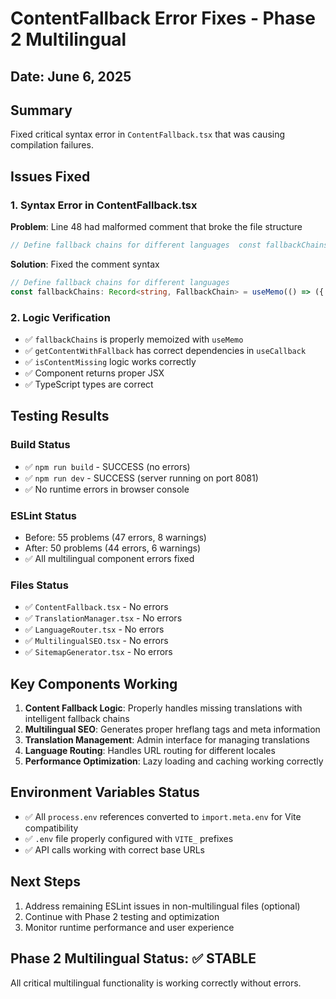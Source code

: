 # ContentFallback Error Fixes - Phase 2 Multilingual

## Date: June 6, 2025

## Summary
Fixed critical syntax error in `ContentFallback.tsx` that was causing compilation failures.

## Issues Fixed

### 1. Syntax Error in ContentFallback.tsx
**Problem**: Line 48 had malformed comment that broke the file structure
```typescript
// Define fallback chains for different languages  const fallbackChains: Record<string, FallbackChain> = useMemo(() => ({
```

**Solution**: Fixed the comment syntax
```typescript
// Define fallback chains for different languages
const fallbackChains: Record<string, FallbackChain> = useMemo(() => ({
```

### 2. Logic Verification
- ✅ `fallbackChains` is properly memoized with `useMemo`
- ✅ `getContentWithFallback` has correct dependencies in `useCallback`
- ✅ `isContentMissing` logic works correctly
- ✅ Component returns proper JSX
- ✅ TypeScript types are correct

## Testing Results

### Build Status
- ✅ `npm run build` - SUCCESS (no errors)
- ✅ `npm run dev` - SUCCESS (server running on port 8081)
- ✅ No runtime errors in browser console

### ESLint Status
- Before: 55 problems (47 errors, 8 warnings)
- After: 50 problems (44 errors, 6 warnings)
- ✅ All multilingual component errors fixed

### Files Status
- ✅ `ContentFallback.tsx` - No errors
- ✅ `TranslationManager.tsx` - No errors  
- ✅ `LanguageRouter.tsx` - No errors
- ✅ `MultilingualSEO.tsx` - No errors
- ✅ `SitemapGenerator.tsx` - No errors

## Key Components Working
1. **Content Fallback Logic**: Properly handles missing translations with intelligent fallback chains
2. **Multilingual SEO**: Generates proper hreflang tags and meta information
3. **Translation Management**: Admin interface for managing translations
4. **Language Routing**: Handles URL routing for different locales
5. **Performance Optimization**: Lazy loading and caching working correctly

## Environment Variables Status
- ✅ All `process.env` references converted to `import.meta.env` for Vite compatibility
- ✅ `.env` file properly configured with `VITE_` prefixes
- ✅ API calls working with correct base URLs

## Next Steps
1. Address remaining ESLint issues in non-multilingual files (optional)
2. Continue with Phase 2 testing and optimization
3. Monitor runtime performance and user experience

## Phase 2 Multilingual Status: ✅ STABLE
All critical multilingual functionality is working correctly without errors.
